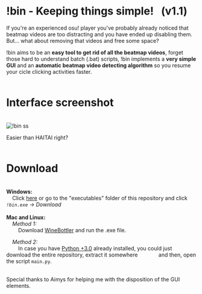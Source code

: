 # !bin - Keeping things simple! &nbsp; (v1.1)

If you're an experienced osu! player you've probably already noticed that beatmap videos are too distracting 
and you have ended up disabling them. 
But... what about removing that videos and free some space?

!bin aims to be an __easy tool to get rid of all the beatmap videos__, forget those hard to understand batch (.bat) scripts, !bin implements a __very simple GUI__ and an __automatic beatmap video detecting algorithm__ so you resume your cicle clicking activities faster.
<br/>
<br/>
# Interface screenshot
<br/>![!bin ss](https://i.imgur.com/xeKsiqQ.png)

Easier than HAITAI right?
<br/>
<br/>
# Download
<br/>__Windows:__
<br/>
  &nbsp; &nbsp; Click [here](https://github.com/Axyss/-bin/raw/master/executables/!bin.exe) or go to the "executables" folder of this repository and click  _`!bin.exe` -> Download_<br/>
<br/>
__Mac and Linux:__<br/>
&nbsp; &nbsp; _*Method 1:*_<br/>
&nbsp; &nbsp; &nbsp; &nbsp; Download [WineBottler](http://winebottler.kronenberg.org/) and run the .exe file.
    
&nbsp; &nbsp; _*Method 2:*_<br/>
&nbsp; &nbsp; &nbsp; &nbsp; In case you have [Python +3.0](https://www.python.org/downloads/) already installed, you could just download the entire repository, extract it somewhere&nbsp; &nbsp; &nbsp; &nbsp; &nbsp; &nbsp; &nbsp; and then, open the script `main.py`.

<br/>
Special thanks to Aimys for helping me with the disposition of the GUI elements.
